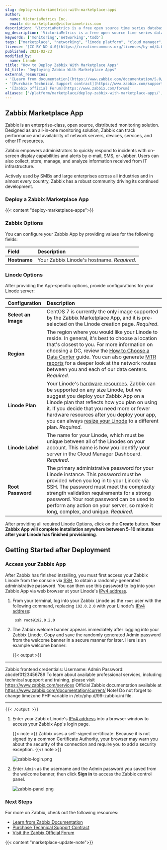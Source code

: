 ```yaml
---
slug: deploy-victoriametrics-with-marketplace-apps
author:
  name: VictoriaMetrics Inc.
  email: do-marketplace@victoriametrics.com
description: 'VictoriaMetrics is a free open source time series database (TSDB) and monitoring solution, designed to collect, store and process real-time metrics. Learn how to deploy VictoriaMetrics on Linode using Marketplace Apps.'
og_description: 'VictoriaMetrics is a free open source time series database (TSDB) and monitoring solution, designed to collect, store and process real-time metrics. Learn how to deploy VictoriaMetrics on Linode using Marketplace Apps.'
keywords: ['monitoring','networking','tsdb']
tags: ["marketplace", "networking", "linode platform", "cloud manager", "monitoring"]
license: '[CC BY-ND 4.0](https://creativecommons.org/licenses/by-nd/4.0)'
published: 2021-02-23
modified_by:
  name: Linode
title: "How to Deploy Zabbix With Marketplace Apps"
h1_title: "Deploying Zabbix With Marketplace Apps"
external_resources:
- '[Learn from documentation](https://www.zabbix.com/documentation/5.0/manual)'
- '[Purchase Technical Support contract](https://www.zabbix.com/support)'
- '[Zabbix official Forum](https://www.zabbix.com/forum)'
aliases: ['/platform/marketplace/deploy-zabbix-with-marketplace-apps/', '/platform/one-click/deploy-zabbix-with-marketplace-apps/']
---
```


## Zabbix Marketplace App

<!-- Intro paragraph describing the app and what it accomplishes. -->
Zabbix is an enterprise-class, open source, distributed monitoring solution. Designed as an all-in-one monitoring solution, Zabbix can track performance and availability of network servers, devices, services, and other IT resources.

Zabbix empowers administrators to quickly respond to incidents with on-screen display capabilities and alerts by e-mail, SMS, or Jabber. Users can also collect, store, manage, and analyze information received from IT infrastructure.

Actively used by SMBs and large enterprises across all industries and in almost every country, Zabbix has a robust community driving its continued development.

### Deploy a Zabbix Marketplace App

<!-- shortguide used by every Marketplace app to describe how to deploy from the Cloud Manger -->

{{< content "deploy-marketplace-apps">}}

### Zabbix Options

<!-- The following table has three parts. The UDF name, in bold and in one column, followed by
     UDF description in the second column. The description is in normal text, with an optional
     "Required." tag at the end of the description, in italics, if the field is mandatory. -->
You can configure your Zabbix App by providing values for the following fields:

| **Field** | **Description** |
|:--------------|:------------|
| **Hostname** | Your Zabbix Linode's hostname. *Required*. |

### Linode Options

After providing the App-specific options, provide configurations for your Linode server:
<!-- Be sure to edit the Select an Image and Linode Plan to match app's needs -->

| **Configuration** | **Description** |
|:--------------|:------------|
| **Select an Image** | CentOS 7 is currently the only image supported by the Zabbix Marketplace App, and it is pre-selected on the Linode creation page. *Required*. |
| **Region** | The region where you would like your Linode to reside. In general, it's best to choose a location that's closest to you. For more information on choosing a DC, review the [How to Choose a Data Center](/docs/guides/how-to-choose-a-data-center) guide. You can also generate [MTR reports](/docs/guides/diagnosing-network-issues-with-mtr/) for a deeper look at the network routes between you and each of our data centers. *Required*. |
| **Linode Plan** | Your Linode's [hardware resources](/docs/guides/how-to-choose-a-linode-plan/#hardware-resource-definitions). Zabbix can be supported on any size Linode, but we suggest you deploy your Zabbix App on a Linode plan that reflects how you plan on using it. If you decide that you need more or fewer hardware resources after you deploy your app, you can always [resize your Linode](/docs/guides/resizing-a-linode/) to a different plan. *Required*. |
| **Linode Label** | The name for your Linode, which must be unique between all of the Linodes on your account. This name is how you identify your server in the Cloud Manager Dashboard. *Required*. |
| **Root Password** | The primary administrative password for your Linode instance. This password must be provided when you log in to your Linode via SSH. The password must meet the complexity strength validation requirements for a strong password. Your root password can be used to perform any action on your server, so make it long, complex, and unique. *Required*. |

<!-- the following disclaimer lets the user know how long it will take
     to deploy the app -->
After providing all required Linode Options, click on the **Create** button. **Your Zabbix App will complete installation anywhere between 5-10 minutes after your Linode has finished provisioning**.

## Getting Started after Deployment

<!-- the following headings and paragraphs outline the steps necessary
     to access and interact with the Marketplace app. -->

### Access your Zabbix App

After Zabbix has finished installing, you must first access your Zabbix Linode from the console via [SSH](/docs/guides/getting-started/#connect-to-your-linode-via-ssh), to obtain a randomly-generated administrative password. You can then use this password to log into your Zabbix App via web browser at your Linode's [IPv4 address](/docs/guides/find-your-linodes-ip-address/).

1. From your terminal, log into your Zabbix Linode as the `root` user with the following command, replacing `192.0.2.0` with your Linode's [IPv4 address](/docs/guides/find-your-linodes-ip-address/):

        ssh root@192.0.2.0

1. The Zabbix welome banner appears immediately after logging into your Zabbix Linode. Copy and save the randomly generated Admin password from the welcome banner in a secure manner for later. Here is an example welcome banner:

    {{< output >}}
********************************************************************************
Zabbix frontend credentials:
Username: Admin
Password: abcdef0123456789
To learn about available professional services, including technical suppport and training, please visit https://www.zabbix.com/services
Official Zabbix documentation available at https://www.zabbix.com/documentation/current/
Note! Do not forget to change timezone PHP variable in /etc/php.d/99-zabbix.ini file.
********************************************************************************
    {{< /output >}}

1. Enter your Zabbix Linode's [IPv4 address](/docs/guides/find-your-linodes-ip-address/) into a browser window to access your Zabbix App's login page.

    {{< note >}}
Zabbix uses a self-signed certificate. Because it is not signed by a common Certificate Authority, your browser may warn you about the security of the connection and require you to add a security exception.
    {{</ note >}}

    ![zabbix-login.png](zabbix-login.png)

1. Enter `Admin` as the username and the Admin password you saved from the welcome banner, then click **Sign in** to access the Zabbix control panel.

    ![zabbix-panel.png](zabbix-panel.png)

### Next Steps

For more on Zabbix, check out the following resources:

- [Learn from Zabbix Documentation](https://www.zabbix.com/documentation/5.0/manual)
- [Purchase Technical Support Contract](https://www.zabbix.com/support)
- [Visit the Zabbix Official Forum](https://www.zabbix.com/forum)

<!-- the following shortcode informs the user that Linode does not provide automatic updates
     to the Marketplace app, and that the user is responsible for the security and longevity
     of the installation. -->
{{< content "marketplace-update-note">}}